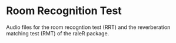 # Room Recognition Test
Audio files for the room recogntion test (RRT) and the reverberation matching test (RMT) of the raleR package.
